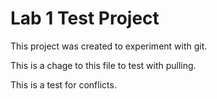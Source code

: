 # Lab 1 Test Project
This project was created to experiment with git.

This is a chage to this file to test with pulling.


This is a test for conflicts.
